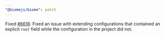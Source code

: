 ```yaml
---
"@biomejs/biome": patch
---
```


Fixed [#6616](https://github.com/biomejs/biome/issues/6616): Fixed an issue with extending configurations that contained an explicit `root` field while the configuration in the project did not.
